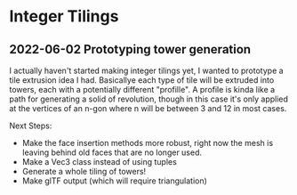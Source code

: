 # Integer Tilings

## 2022-06-02 Prototyping tower generation

I actually haven't started making integer tilings yet,
I wanted to prototype a tile extrusion idea I had.
Basicallye each type of tile will be extruded into towers,
each with a potentially different "profille". A profile
is kinda like a path for generating a solid of revolution,
though in this case it's only applied at the vertices of
an n-gon where n will be between 3 and 12 in most cases.

Next Steps:

* Make the face insertion methods more robust, right now
the mesh is leaving behind old faces that are no longer used.
* Make a Vec3 class instead of using tuples
* Generate a whole tiling of towers!
* Make glTF output (which will require triangulation)